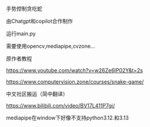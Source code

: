 手势控制贪吃蛇

由Chatgpt和copilot合作制作

运行main.py

需要使用opencv,mediapipe,cvzone...

原作者教程

https://www.youtube.com/watch?v=w26Ze6lP02Y&t=2s

https://www.computervision.zone/courses/snake-game/

中文社区搬运（简中翻译）

https://www.bilibili.com/video/BV17L411P7gi/

mediapipe在window下好像不支持python3.12.和3.13
